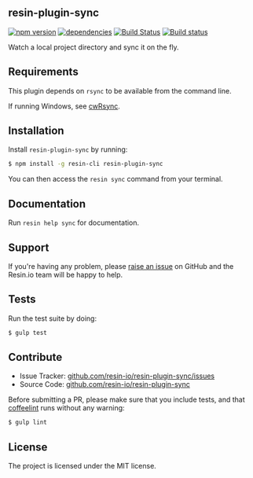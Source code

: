 resin-plugin-sync
-----------------

[![npm version](https://badge.fury.io/js/resin-plugin-sync.svg)](http://badge.fury.io/js/resin-plugin-sync)
[![dependencies](https://david-dm.org/resin-io/resin-plugin-sync.png)](https://david-dm.org/resin-io/resin-plugin-sync.png)
[![Build Status](https://travis-ci.org/resin-io/resin-plugin-sync.svg?branch=master)](https://travis-ci.org/resin-io/resin-plugin-sync)
[![Build status](https://ci.appveyor.com/api/projects/status/e0sth5805p3jdved?svg=true)](https://ci.appveyor.com/project/resin-io/resin-plugin-sync)

Watch a local project directory and sync it on the fly.

Requirements
------------

This plugin depends on `rsync` to be available from the command line.

If running Windows, see [cwRsync](https://www.itefix.net/content/cwrsync-free-edition).

Installation
------------

Install `resin-plugin-sync` by running:

```sh
$ npm install -g resin-cli resin-plugin-sync
```

You can then access the `resin sync` command from your terminal.

Documentation
-------------

Run `resin help sync` for documentation.

Support
-------

If you're having any problem, please [raise an issue](https://github.com/resin-io/resin-plugin-sync/issues/new) on GitHub and the Resin.io team will be happy to help.

Tests
-----

Run the test suite by doing:

```sh
$ gulp test
```

Contribute
----------

- Issue Tracker: [github.com/resin-io/resin-plugin-sync/issues](https://github.com/resin-io/resin-plugin-sync/issues)
- Source Code: [github.com/resin-io/resin-plugin-sync](https://github.com/resin-io/resin-plugin-sync)

Before submitting a PR, please make sure that you include tests, and that [coffeelint](http://www.coffeelint.org/) runs without any warning:

```sh
$ gulp lint
```

License
-------

The project is licensed under the MIT license.
